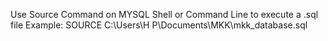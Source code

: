 Use Source Command on MYSQL Shell or Command Line to execute a .sql file
Example:
SOURCE C:\Users\H P\Documents\MKK\mkk_database.sql
